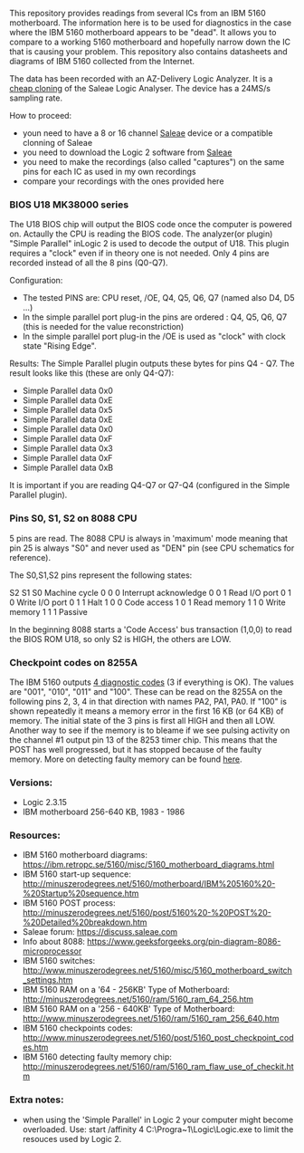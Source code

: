 This repository provides readings from several ICs from an IBM 5160 motherboard. The information here is to be used for diagnostics in the case where the IBM 5160 motherboard appears to be "dead". It allows you to compare to a working 5160 motherboard and hopefully narrow down the IC that is causing your problem. This repository also contains datasheets and diagrams of IBM 5160 collected from the Internet.

The data has been recorded with an AZ-Delivery Logic Analyzer. It is a [cheap cloning](https://chinese-electronics-products-tested.blogspot.com/p/24m-8ch-logical-analyser-tested.html) of the Saleae Logic Analyser. The device has a 24MS/s sampling rate. 

How to proceed:

- youn need to have a 8 or 16 channel [Saleae](https://www.saleae.com) device or a compatible clonning of Saleae
- you need to download the Logic 2 software from [Saleae](https://www.saleae.com/downloads/)
- you need to make the recordings (also called "captures") on the same pins for each IC as used in my own recordings
- compare your recordings with the ones provided here 


### BIOS U18 MK38000 series

The U18 BIOS chip will output the BIOS code once the computer is powered on. Actaully the CPU is reading the BIOS code. The analyzer(or plugin) "Simple Parallel" inLogic 2 is used to decode the output of U18. This plugin requires a "clock" even if in theory one is not needed. Only 4 pins are recorded instead of all the 8 pins (Q0-Q7).

Configuration:
- The tested PINS are: CPU reset, /OE, Q4, Q5, Q6, Q7 (named also D4, D5 ...)
- In the simple parallel port plug-in the pins are ordered : Q4, Q5, Q6, Q7 (this is needed for the value reconstriction)
- In the simple parallel port plug-in the /OE is used as "clock" with clock state "Rising Edge".

Results:
The Simple Parallel plugin outputs these bytes for pins Q4 - Q7. The result looks like this (these are only Q4-Q7):

- Simple Parallel	data 0x0
- Simple Parallel	data 0xE
- Simple Parallel	data 0x5
- Simple Parallel	data 0xE
- Simple Parallel	data 0x0
- Simple Parallel	data 0xF
- Simple Parallel	data 0x3
- Simple Parallel	data 0xF
- Simple Parallel	data 0xB

It is important if you are reading Q4-Q7 or Q7-Q4 (configured in the Simple Parallel plugin).

### Pins S0, S1, S2 on 8088 CPU
5 pins are read. The 8088 CPU is always in 'maximum' mode meaning that pin 25 is always "S0" and never used as "DEN" pin (see CPU schematics for reference).

The S0,S1,S2 pins represent the following states:

S2 S1 S0 Machine cycle
0 0 0 Interrupt acknowledge
0 0 1 Read I/O port
0 1 0 Write I/O port
0 1 1 Halt
1 0 0 Code access
1 0 1 Read memory
1 1 0 Write memory
1 1 1 Passive

In the beginning 8088 starts a 'Code Access' bus transaction (1,0,0) to read the BIOS ROM U18, so only S2 is HIGH, the others are LOW. 

### Checkpoint codes on 8255A

The IBM 5160 outputs [4 diagnostic codes](http://www.minuszerodegrees.net/5160/post/5160_post_checkpoint_codes.htm) (3 if everything is OK). The values are "001", "010", "011" and "100". These can be read on the 8255A on the following pins 2, 3, 4 in that direction with names PA2, PA1, PA0. If "100" is shown repeatedly it means a memory error in the first 16 KB (or 64 KB) of memory. The initial state of the 3 pins is first all HIGH and then all LOW. Another way to see if the memory is to bleame if we see pulsing activity on the channel #1 output pin 13 of the 8253 timer chip. This means that the POST has well progressed, but it has stopped because of the faulty memory. More on detecting faulty memory can be found [here](http://minuszerodegrees.net/5160/ram/5160_ram_flaw_use_of_checkit.htm).

### Versions:
- Logic 2.3.15
- IBM motherboard 256-640 KB, 1983 - 1986

### Resources:
- IBM 5160 motherboard diagrams: https://ibm.retropc.se/5160/misc/5160_motherboard_diagrams.html
- IBM 5160 start-up sequence: http://minuszerodegrees.net/5160/motherboard/IBM%205160%20-%20Startup%20sequence.htm
- IBM 5160 POST process: http://minuszerodegrees.net/5160/post/5160%20-%20POST%20-%20Detailed%20breakdown.htm
- Saleae forum: https://discuss.saleae.com
- Info about 8088: https://www.geeksforgeeks.org/pin-diagram-8086-microprocessor
- IBM 5160 switches: http://www.minuszerodegrees.net/5160/misc/5160_motherboard_switch_settings.htm
- IBM 5160 RAM on a '64 - 256KB' Type of Motherboard: http://minuszerodegrees.net/5160/ram/5160_ram_64_256.htm
- IBM 5160 RAM on a '256 - 640KB' Type of Motherboard: http://www.minuszerodegrees.net/5160/ram/5160_ram_256_640.htm
- IBM 5160 checkpoints codes: http://www.minuszerodegrees.net/5160/post/5160_post_checkpoint_codes.htm
- IBM 5160 detecting faulty memory chip: http://minuszerodegrees.net/5160/ram/5160_ram_flaw_use_of_checkit.htm

### Extra notes:
- when using the 'Simple Parallel' in Logic 2 your computer might become overloaded. Use: start /affinity 4 C:\Progra~1\Logic\Logic.exe to limit the resouces used by Logic 2.
